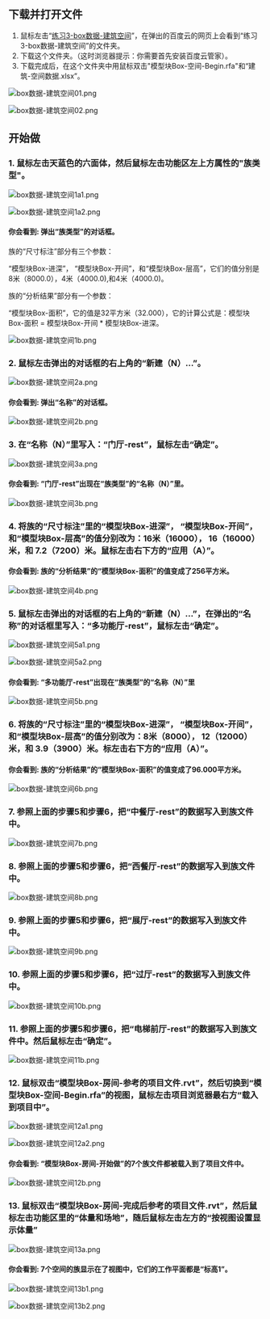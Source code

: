 ## 下载并打开文件

1. 鼠标左击“[练习3-box数据-建筑空间](http://pan.baidu.com/s/1dDYyyDN)”，在弹出的百度云的网页上会看到“练习3-box数据-建筑空间”的文件夹。
2. 下载这个文件夹。（这时浏览器提示：你需要首先安装百度云管家）。
3. 下载完成后，在这个文件夹中用鼠标双击"模型块Box-空间-Begin.rfa"和“建筑-空间数据.xlsx”。

![box数据-建筑空间01.png](/images/box数据-建筑空间/box数据-建筑空间01.png)

![box数据-建筑空间02.png](/images/box数据-建筑空间/box数据-建筑空间02.png)

## 开始做

### 1. 鼠标左击天蓝色的六面体，然后鼠标左击功能区左上方属性的"族类型"。

![box数据-建筑空间1a1.png](/images/box数据-建筑空间/box数据-建筑空间1a1.png)

![box数据-建筑空间1a2.png](/images/box数据-建筑空间/box数据-建筑空间1a2.png)

#### 你会看到: 弹出“族类型”的对话框。

族的“尺寸标注”部分有三个参数：

“模型块Box-进深”， “模型块Box-开间”，和“模型块Box-层高”，它们的值分别是8米（8000.0），4米（4000.0),和4米（4000.0)。

族的“分析结果”部分有一个参数：

“模型块Box-面积”，它的值是32平方米（32.000），它的计算公式是：模型块Box-面积 = 模型块Box-开间 * 模型块Box-进深。

![box数据-建筑空间1b.png](/images/box数据-建筑空间/box数据-建筑空间1b.png)

### 2. 鼠标左击弹出的对话框的右上角的“新建（N）...”。

![box数据-建筑空间2a.png](/images/box数据-建筑空间/box数据-建筑空间2a.png)

#### 你会看到: 弹出“名称”的对话框。

![box数据-建筑空间2b.png](/images/box数据-建筑空间/box数据-建筑空间2b.png)

### 3. 在“名称（N）”里写入：“门厅-rest”，鼠标左击“确定”。

![box数据-建筑空间3a.png](/images/box数据-建筑空间/box数据-建筑空间3a.png)

#### 你会看到: “门厅-rest”出现在“族类型”的“名称（N）”里。

![box数据-建筑空间3b.png](/images/box数据-建筑空间/box数据-建筑空间3b.png)

### 4. 将族的“尺寸标注”里的“模型块Box-进深”， “模型块Box-开间”，和“模型块Box-层高”的值分别改为：16米（16000）， 16（16000）米，和 7.2（7200）米。鼠标左击右下方的“应用（A）”。

#### 你会看到: 族的“分析结果”的“模型块Box-面积”的值变成了256平方米。

![box数据-建筑空间4b.png](/images/box数据-建筑空间/box数据-建筑空间4b.png)

### 5. 鼠标左击弹出的对话框的右上角的“新建（N）...”，在弹出的“名称”的对话框里写入：“多功能厅-rest”，鼠标左击“确定”。

![box数据-建筑空间5a1.png](/images/box数据-建筑空间/box数据-建筑空间5a1.png)

![box数据-建筑空间5a2.png](/images/box数据-建筑空间/box数据-建筑空间5a2.png)

#### 你会看到: “多功能厅-rest”出现在“族类型”的“名称（N）”里

![box数据-建筑空间5b.png](/images/box数据-建筑空间/box数据-建筑空间5b.png)

### 6. 将族的“尺寸标注”里的“模型块Box-进深”， “模型块Box-开间”，和“模型块Box-层高”的值分别改为：8米（8000）， 12（12000）米，和 3.9（3900）米。标左击右下方的“应用（A）”。

#### 你会看到: 族的“分析结果”的“模型块Box-面积”的值变成了96.000平方米。

![box数据-建筑空间6b.png](/images/box数据-建筑空间/box数据-建筑空间6b.png)

### 7. 参照上面的步骤5和步骤6，把“中餐厅-rest”的数据写入到族文件中。

![box数据-建筑空间7b.png](/images/box数据-建筑空间/box数据-建筑空间7b.png)

### 8. 参照上面的步骤5和步骤6，把“西餐厅-rest”的数据写入到族文件中。

![box数据-建筑空间8b.png](/images/box数据-建筑空间/box数据-建筑空间8b.png)

### 9. 参照上面的步骤5和步骤6，把“展厅-rest”的数据写入到族文件中。

![box数据-建筑空间9b.png](/images/box数据-建筑空间/box数据-建筑空间9b.png)

### 10. 参照上面的步骤5和步骤6，把“过厅-rest”的数据写入到族文件中。

![box数据-建筑空间10b.png](/images/box数据-建筑空间/box数据-建筑空间10b.png)

### 11. 参照上面的步骤5和步骤6，把“电梯前厅-rest”的数据写入到族文件中。然后鼠标左击“确定”。

![box数据-建筑空间11b.png](/images/box数据-建筑空间/box数据-建筑空间11b.png)

### 12. 鼠标双击“模型块Box-房间-参考的项目文件.rvt”，然后切换到“模型块Box-空间-Begin.rfa”的视图，鼠标左击项目浏览器最右方“载入到项目中”。

![box数据-建筑空间12a1.png](/images/box数据-建筑空间/box数据-建筑空间12a1.png)

![box数据-建筑空间12a2.png](/images/box数据-建筑空间/box数据-建筑空间12a2.png)

#### 你会看到: “模型块Box-房间-开始做”的7个族文件都被载入到了项目文件中。

![box数据-建筑空间12b.png](/images/box数据-建筑空间/box数据-建筑空间12b.png)

### 13. 鼠标双击“模型块Box-房间-完成后参考的项目文件.rvt”，然后鼠标左击功能区里的“体量和场地”，随后鼠标左击左方的“按视图设置显示体量”

![box数据-建筑空间13a.png](/images/box数据-建筑空间/box数据-建筑空间13a.png)

#### 你会看到: 7个空间的族显示在了视图中，它们的工作平面都是“标高1”。

![box数据-建筑空间13b1.png](/images/box数据-建筑空间/box数据-建筑空间13b1.png)

![box数据-建筑空间13b2.png](/images/box数据-建筑空间/box数据-建筑空间13b2.png)